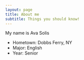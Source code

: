 ```yaml
---
layout: page
title: About me
subtitle: Things you should know! 
---
```


My name is Ava Solis 

- Hometown: Dobbs Ferry, NY 
- Major: English 
- Year: Senior 


